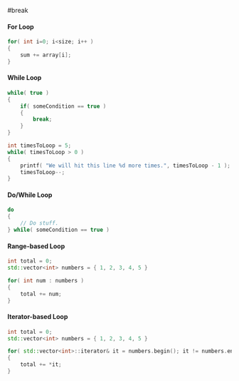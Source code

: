 #break
#### For Loop

```c++
for( int i=0; i<size; i++ )
{
	sum += array[i];
}
```

#### While Loop

```c++
while( true )
{
	if( someCondition == true )
	{
		break;
	}
}
```

```c++
int timesToLoop = 5;
while( timesToLoop > 0 )
{
	printf( "We will hit this line %d more times.", timesToLoop - 1 );
	timesToLoop--;
}
```

#### Do/While Loop

```c++
do
{
	// Do stuff.
} while( someCondition == true )
```

#### Range-based Loop

```c++
int total = 0;
std::vector<int> numbers = { 1, 2, 3, 4, 5 }

for( int num : numbers )
{
	total += num;
}
```

#### Iterator-based Loop
```c++
int total = 0;
std::vector<int> numbers = { 1, 2, 3, 4, 5 }

for( std::vector<int>::iterator& it = numbers.begin(); it != numbers.end(); it++ )
{
	total += *it;
}
```
